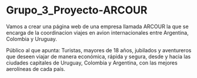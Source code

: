 # Grupo_3_Proyecto-ARCOUR

Vamos a crear una página web de una empresa llamada ARCOUR la que se encarga de la coordinacion viajes en avion internacionales entre Argentina, Colombia y Uruguay.

Público al que apunta: Turistas, mayores de 18 años, jubilados y aventureros que deseen viajar de manera económica, rápida y segura, desde y hacia las ciudades capitales de Uruguay, Colombia y Argentina, con las mejores aerolíneas de cada país.
